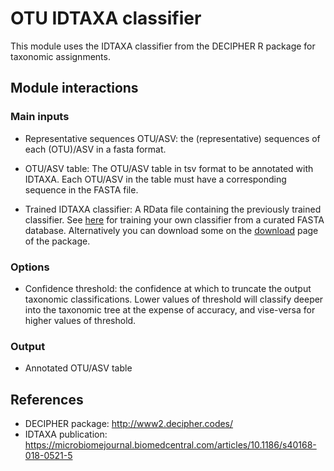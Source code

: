 # OTU IDTAXA classifier

This module uses the IDTAXA classifier from the DECIPHER R package for taxonomic assignments.

## Module interactions

### Main inputs

* Representative sequences OTU/ASV: the (representative) sequences of each (OTU)/ASV in a fasta format. 

* OTU/ASV table: The OTU/ASV table in tsv format to be annotated with IDTAXA. Each OTU/ASV in the table must have a corresponding sequence in the FASTA file.

* Trained IDTAXA classifier: A RData file containing the previously trained classifier. See [here](http://www2.decipher.codes/Documentation/Documentation-ClassifySequences.html) for training your own classifier from a curated FASTA database. Alternatively you can download some on the [download](http://www2.decipher.codes/Downloads.html) page of the package. 

### Options

* Confidence threshold: the confidence at which to truncate the output taxonomic classifications. Lower values of threshold will classify deeper into the taxonomic tree at the expense of accuracy, and vise-versa for higher values of threshold.


### Output

* Annotated OTU/ASV table


## References

* DECIPHER package: http://www2.decipher.codes/
* IDTAXA publication: https://microbiomejournal.biomedcentral.com/articles/10.1186/s40168-018-0521-5
